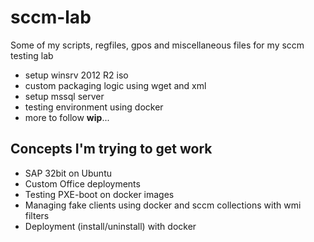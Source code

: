 # sccm-lab
Some of my scripts, regfiles, gpos and miscellaneous files for my sccm testing lab

- setup winsrv 2012 R2 iso
- custom packaging logic using wget and xml
- setup mssql server
- testing environment using docker
- more to follow **wip**...

## Concepts I'm trying to get work

- SAP 32bit on Ubuntu
- Custom Office deployments
- Testing PXE-boot on docker images
- Managing fake clients using docker and sccm collections with wmi filters
- Deployment (install/uninstall) with docker
